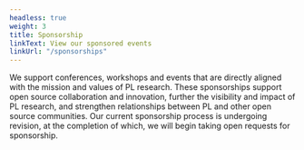 ```yaml
---
headless: true
weight: 3
title: Sponsorship
linkText: View our sponsored events
linkUrl: "/sponsorships"
---
```

We support conferences, workshops and events that are directly aligned with the mission and values of PL research. These sponsorships support open source collaboration and innovation, further the visibility and impact of PL research, and strengthen relationships between PL and other open source communities. Our current sponsorship process is undergoing revision, at the completion of which, we will begin taking open requests for sponsorship.
